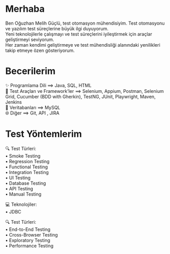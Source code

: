  # Merhaba 
Ben Oğuzhan Melih Güçlü, test otomasyon mühendisiyim. Test otomasyonu ve yazılım test süreçlerine büyük ilgi duyuyorum.  
Yeni teknolojilerle çalışmayı ve test süreçlerini iyileştirmek için araçlar geliştirmeyi seviyorum.  
Her zaman kendimi geliştirmeye ve test mühendisliği alanındaki yenilikleri takip etmeye özen gösteriyorum.  


# Becerilerim 
✨ Programlama Dili ==> Java, SQL, HTML  
🔧 Test Araçları ve Framework’ler ==> Selenium, Appium, Postman, Selenium Grid, Cucumber (BDD with Gherkin), TestNG, JUnit, Playwright, Maven, Jenkins  
💾 Veritabanları ==> MySQL  
🌐 Diğer ==>  Git, API , JIRA  

# Test Yöntemlerim  
🔍 Test Türleri:  
• Smoke Testing  
• Regression Testing  
• Functional Testing  
• Integration Testing  
• UI Testing  
• Database Testing  
• API Testing  
• Manual Testing  

💻 Teknolojiler:  
• JDBC  

🔍 Test Türleri:  
• End-to-End Testing  
• Cross-Browser Testing  
• Exploratory Testing  
• Performance Testing  


<!---
oguzhanmelihguclu/oguzhanmelihguclu is a ✨ special ✨ repository because its `README.md` (this file) appears on your GitHub profile.
You can click the Preview link to take a look at your changes.
--->
